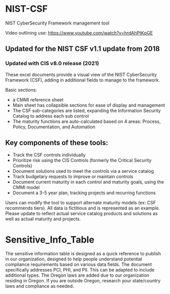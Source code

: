 # NIST-CSF
NIST CyberSecurity Framework management tool

Video outlining use:
https://www.youtube.com/watch?v=hrdAhPtKpGE

## Updated for the NIST CSF v1.1 update from 2018 ##
### Updated with CIS v8.0 release (2021)

These excel documents provide a visual view of the NIST CyberSecurity Framework (CSF), adding in additional 
fields to manage to the framework.

Basic sections: 
 - a CMMI reference sheet 
 - Main sheet has collapsible sections for ease of display and management
 - The CSF sub-categories are listed, expanding the Information Security Catalog to address each sub control
 - The maturity functions are auto-calculated based on 4 areas: Process, Policy, Documentation, and Automation

## Key components of these tools: 
 - Track the CSF controls individually
 - Prioritize risk using the CIS Controls (formerly the Critical Security Controls)
 - Document solutions used to meet the controls via a service catalog
 - Track budgetary requests to improve or maintain controls
 - Document current maturity in each control and maturity goals, using the CMMI model
 - Document a 3-5 year plan, tracking projects and recurring functions

Users can modify the tool to support alternate maturity models (ex: CSF recommends tiers). All data is fictitious and is represented as an example. Please update to reflect actual service catalog products and solutions as well as actual maturity and projects.

# Sensitive_Info_Table
The sensitive information table is designed as a quick reference to publish in our organization, designed to help people understand potential compliance requirements based on various data fields. The document specifically addresses PCI, PHI, and PII. This can be adapted to include additional types. The Oregon laws are added due to our organization residing in Oregon. If you are outside Oregon, research your state/country laws and compliance as needed.
